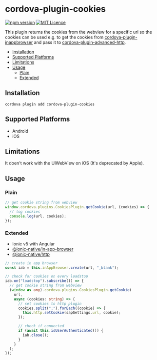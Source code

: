 # cordova-plugin-cookies

[![npm version](https://img.shields.io/npm/v/cordova-plugin-cookies)](https://www.npmjs.com/package/cordova-plugin-cookies?activeTab=versions)
[![MIT Licence](https://img.shields.io/badge/license-MIT-blue?style=flat)](https://opensource.org/licenses/mit-license.php)

This plugin returns the cookies from the webview for a specific url so the cookies can be used e.g. to get the cookies from [cordova-plugin-inappbrowser](https://github.com/apache/cordova-plugin-inappbrowser) and pass it to [cordova-plugin-advanced-http](https://github.com/silkimen/cordova-plugin-advanced-http).

- [Installation](#installation)
- [Supported Platforms](#supported-platforms)
- [Limitations](#limitations)
- [Usage](#usage)
  - [Plain](#plain)
  - [Extended](#extended)

## Installation

```shell
cordova plugin add cordova-plugin-cookies
```

## Supported Platforms

- Android
- iOS

## Limitations

It doen't work with the UIWebView on iOS (It's deprecated by Apple).

## Usage

### Plain

```js
// get cookie string from webview
window.cordova.plugins.CookiesPlugin.getCookie(url, (cookies) => {
  // log cookies
  console.log(url, cookies);
});
```

### Extended

- Ionic v5 with Angular
- [@ionic-native/in-app-browser](https://ionicframework.com/docs/native/in-app-browser)
- [@ionic-native/http](https://ionicframework.com/docs/native/http)

```ts
// create in app browser
const iab = this.inAppBrowser.create(url, "_blank");

// check for cookies on every loadstop
iab.on("loadstop").subscribe(() => {
  // get cookie string from webview
  (window as any).cordova.plugins.CookiesPlugin.getCookie(
    url,
    async (cookies: string) => {
      // set cookies to http plugin
      cookies.split(";").forEach((cookie) => {
        this.http.setCookie(sapSettings.url, cookie);
      });

      // check if connected
      if (await this.isUserAuthenticated()) {
        iab.close();
      }
    }
  );
});
```
